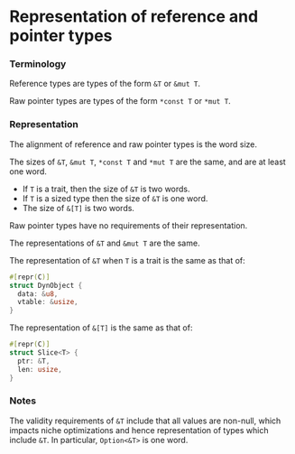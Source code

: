 # Representation of reference and pointer types

### Terminology

Reference types are types of the form `&T` or `&mut T`.

Raw pointer types are types of the form `*const T` or `*mut T`.

### Representation

The alignment of reference and raw pointer types is the word size.

The sizes of `&T`, `&mut T`, `*const T` and `*mut T` are the same,
and are at least one word.

* If `T` is a trait, then the size of `&T` is two words.
* If `T` is a sized type then the size of `&T` is one word.
* The size of `&[T]` is two words.

Raw pointer types have no requirements of their representation.

The representations of `&T` and `&mut T` are the same.

The representation of `&T` when `T` is a trait is the same as that of:
```rust
#[repr(C)]
struct DynObject {
  data: &u8,
  vtable: &usize,
}
```

The representation of `&[T]` is the same as that of:
```rust
#[repr(C)]
struct Slice<T> {
  ptr: &T,
  len: usize,
}
```

### Notes

The validity requirements of `&T` include that all values are non-null, which
impacts niche optimizations and hence representation of types which include `&T`.
In particular, `Option<&T>` is one word.

